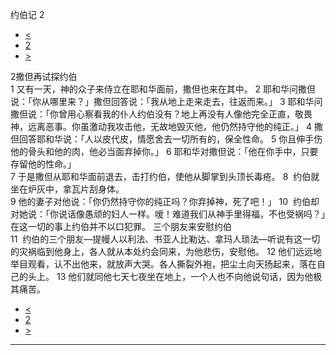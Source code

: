 ﻿





 约伯记 2




* [<](bible/JOB01.md)
* [2](bible/JOB.md)
* [>](bible/JOB03.md)



 
2撒但再试探约伯  
1 又有一天，神的众子来侍立在耶和华面前，撒但也来在其中。 
2 耶和华问撒但说：「你从哪里来？」撒但回答说：「我从地上走来走去，往返而来。」 
3 耶和华问撒但说：「你曾用心察看我的仆人约伯没有？地上再没有人像他完全正直，敬畏神，远离恶事。你虽激动我攻击他，无故地毁灭他，他仍然持守他的纯正。」 
4 撒但回答耶和华说：「人以皮代皮，情愿舍去一切所有的，保全性命。 
5 你且伸手伤他的骨头和他的肉，他必当面弃掉你。」 
6 耶和华对撒但说：「他在你手中，只要存留他的性命。」  
7 于是撒但从耶和华面前退去，击打约伯，使他从脚掌到头顶长毒疮。 
8  约伯就坐在炉灰中，拿瓦片刮身体。  
9 他的妻子对他说：「你仍然持守你的纯正吗？你弃掉神，死了吧！」 
10  约伯却对她说：「你说话像愚顽的妇人一样。嗳！难道我们从神手里得福，不也受祸吗？」在这一切的事上约伯并不以口犯罪。 三个朋友来安慰约伯  
11  约伯的三个朋友—提幔人以利法、书亚人比勒达、拿玛人琐法—听说有这一切的灾祸临到他身上，各人就从本处约会同来，为他悲伤，安慰他。 
12 他们远远地举目观看，认不出他来，就放声大哭。各人撕裂外袍，把尘土向天扬起来，落在自己的头上。 
13 他们就同他七天七夜坐在地上，一个人也不向他说句话，因为他极其痛苦。 
* [<](bible/JOB01.md)
* [2](bible/JOB.md)
* [>](bible/JOB03.md)





---










